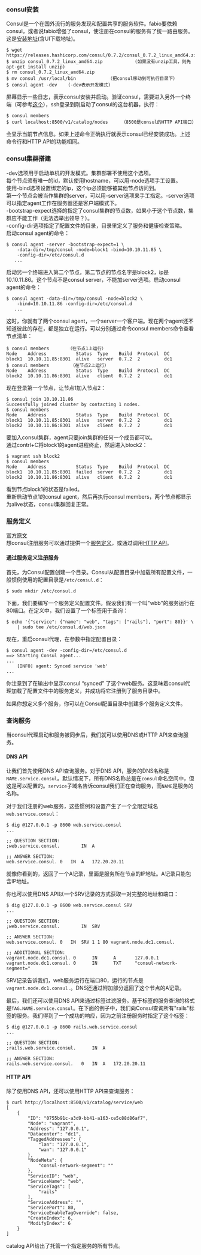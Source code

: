 
### consul安装
Consul是一个在国外流行的服务发现和配置共享的服务软件。fabio要依赖consul，或者说fabio增强了consul，使注册在consul的服务有了统一路由服务。  
这是[安装地址](https://www.consul.io/downloads.html)(含UI下载地址)。  
```
$ wget https://releases.hashicorp.com/consul/0.7.2/consul_0.7.2_linux_amd64.zip
$ unzip consul_0.7.2_linux_amd64.zip            (如果没有unzip工具，则先apt-get install unzip)
$ rm consul_0.7.2_linux_amd64.zip
$ mv consul /usr/local/bin            （把consul移动到可执行目录下）
$ consul agent -dev    (-dev表示开发模式)
```
屏幕显示一些日志，表示consul安装并启动。验证consul，需要进入另外一个终端（可参考[这个](https://github.com/wbwangk/wbwangk.github.io/wiki/virtualbox-vagrant-gitbash%E5%85%A5%E9%97%A8)），ssh登录到刚启动了consul的这台机器，执行：
```
$ consul members
$ curl localhost:8500/v1/catalog/nodes     （8500是consul的HTTP API端口）
```
会显示当前节点信息。如果上述命令正确执行就表示consul已经安装成功。上述命令行和HTTP API的功能相同。

### consul集群搭建
-dev选项用于启动单机的开发模式。集群部署不使用这个选项。  
每个节点须有唯一的id，默认使用hostname，可以用-node选项手工设置。  
使用-bind选项设置绑定的ip，这个ip必须能够被其他节点访问到。  
第一个节点会被当作集群的server，可以用-server选项来手工指定。-server选项可以指定agent工作在服务器还是客户端模式下。  
-bootstrap-expect选择的指定了consul集群的节点数，如果小于这个节点数，集群应不能工作（无法选举出领导？）。  
-config-dir选项指定了配置文件的目录，目录里定义了服务和健康检查策略。  
启动consul agent的命令：
```
$ consul agent -server -bootstrap-expect=1 \
    -data-dir=/tmp/consul -node=block1 -bind=10.10.11.85 \
    -config-dir=/etc/consul.d
   ...
```
启动另一个终端进入第二个节点，第二节点的节点名字是block2，ip是10.10.11.86。这个节点不是consul server，不能加server选项。启动consul agent的命令：
```
$ consul agent -data-dir=/tmp/consul -node=block2 \
    -bind=10.10.11.86 -config-dir=/etc/consul.d
   ...
```
这时，你就有了两个consul agent，一个server一个客户端。现在两个agent还不知道彼此的存在，都是独立在运行。可以分别通过命令consul members命令查看节点清单：
```
$ consul members       （在节点1上运行）
Node    Address           Status  Type    Build  Protocol  DC
block1  10.10.11.85:8301  alive   server  0.7.2  2         dc1
$ consul members        （在节点2上运行）
Node    Address           Status  Type    Build  Protocol  DC
block2  10.10.11.86:8301  alive   client  0.7.2  2         dc1
```
现在登录第一个节点，让节点1加入节点2：
```
$ consul join 10.10.11.86
Successfully joined cluster by contacting 1 nodes.
$ consul members
Node    Address           Status  Type    Build  Protocol  DC
block1  10.10.11.85:8301  alive   server  0.7.2  2         dc1
block2  10.10.11.86:8301  alive   client  0.7.2  2         dc1
```
要加入consul集群，agent只要join集群的任何一个成员都可以。  
通过contrl+C将block1的agent进程终止，然后进入block2：
```
$ vagrant ssh block2
$ consul members
Node    Address           Status  Type    Build  Protocol  DC
block1  10.10.11.85:8301  failed  server  0.7.2  2         dc1
block2  10.10.11.86:8301  alive   client  0.7.2  2         dc1
```
看到节点block1的状态是failed。  
重新启动节点1的consul agent，然后再执行consul members，两个节点都显示为alive状态，consul集群回复正常。  

### 服务定义
[官方原文](https://www.consul.io/intro/getting-started/services.html)  
想consul注册服务可以通过提供一个[服务定义](https://www.consul.io/docs/agent/services.html)，或通过调用[HTTP API](https://www.consul.io/api/index.html)。

#### 通过服务定义注册服务
首先，为Consul配置创建一个目录。Consul从配置目录中加载所有配置文件，一般惯例使用的配置目录是`/etc/consul.d`：
```
$ sudo mkdir /etc/consul.d
```
下面，我们要编写一个服务定义配置文件。假设我们有一个叫"wbb"的服务运行在80端口。在定义中，我们设置了一个标签用于查询：
```
$ echo '{"service": {"name": "web", "tags": ["rails"], "port": 80}}' \
    | sudo tee /etc/consul.d/web.json
```
现在，重启consul代理，在参数中指定配置目录：
```
$ consul agent -dev -config-dir=/etc/consul.d
==> Starting Consul agent...
...
    [INFO] agent: Synced service 'web'
...
```
你注意到了在输出中显示consul “synced” 了这个web服务。这意味着consul代理加载了配置文件中的服务定义，并成功将它注册到了服务目录中。

如果你想定义多个服务，你可以在Consul配置目录中创建多个服务定义文件。

### 查询服务
当consul代理启动和服务被同步后，我们就可以使用DNS或HTTP API来查询服务。

#### DNS API
让我们首先使用DNS API查询服务。对于DNS API，服务的DNS名称是`NAME.service.consul`。默认情况下，所有DNS名称总是在`consul`命名空间中，但这是可以配置的。`service`子域名告诉consul我们正在查询服务，而`NAME`是服务的名称。

对于我们注册的web服务，这些惯例和设置产生了一个全限定域名`web.service.consul`：
```
$ dig @127.0.0.1 -p 8600 web.service.consul
...

;; QUESTION SECTION:
;web.service.consul.        IN  A

;; ANSWER SECTION:
web.service.consul. 0   IN  A   172.20.20.11
```
就像你看到的，返回了一个A记录，里面是服务所在节点的IP地址。A记录只能包含IP地址。

你也可以使用DNS API以一个SRV记录的方式获取一对完整的地址和端口：
```
$ dig @127.0.0.1 -p 8600 web.service.consul SRV
...

;; QUESTION SECTION:
;web.service.consul.        IN  SRV

;; ANSWER SECTION:
web.service.consul. 0   IN  SRV 1 1 80 vagrant.node.dc1.consul.

;; ADDITIONAL SECTION:
vagrant.node.dc1.consul. 0      IN      A       127.0.0.1
vagrant.node.dc1.consul. 0      IN      TXT     "consul-network-segment="
```
SRV记录告诉我们，web服务运行在端口80，运行的节点是`vagrant.node.dc1.consul.`。DNS还通过附加部分返回了这个节点的A记录。

最后，我们还可以使用DNS API来通过标签过滤服务。基于标签的服务查询的格式是`TAG.NAME.service.consul`。在下面的例子中，我们向Consul查询所有"rails"标签的服务。我们得到了一个成功的响应，因为之前注册服务时指定了这个标签：
```
$ dig @127.0.0.1 -p 8600 rails.web.service.consul
...

;; QUESTION SECTION:
;rails.web.service.consul.      IN  A

;; ANSWER SECTION:
rails.web.service.consul.   0   IN  A   172.20.20.11
```
#### HTTP API
除了使用DNS API，还可以使用HTTP API来查询服务：
```
$ curl http://localhost:8500/v1/catalog/service/web
[
    {
        "ID": "0755b91c-a3d9-bb41-a163-ce5c88d86af7",
        "Node": "vagrant",
        "Address": "127.0.0.1",
        "Datacenter": "dc1",
        "TaggedAddresses": {
            "lan": "127.0.0.1",
            "wan": "127.0.0.1"
        },
        "NodeMeta": {
            "consul-network-segment": ""
        },
        "ServiceID": "web",
        "ServiceName": "web",
        "ServiceTags": [
            "rails"
        ],
        "ServiceAddress": "",
        "ServicePort": 80,
        "ServiceEnableTagOverride": false,
        "CreateIndex": 6,
        "ModifyIndex": 6
    }
]
```
catalog API给出了托管一个指定服务的所有节点。

### 
